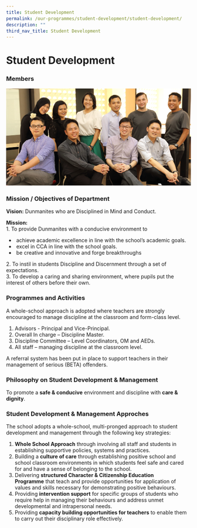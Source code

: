 ```yaml
---
title: Student Development
permalink: /our-programmes/student-development/student-development/
description: ""
third_nav_title: Student Development
---
```



# Student Development

### Members

![](/images/Student%20Development%20Programme/student%20development%20and%20student%20management%202018.jpg)

### Mission / Objectives of Department

**Vision:** Dunmanites who are Disciplined in Mind and Conduct.

**Mission:**   
1\. To provide Dunmanites with a conducive environment to

*    achieve academic excellence in line with the school’s academic goals.
*    excel in CCA in line with the school goals.
*    be creative and innovative and forge breakthroughs

2\. To instil in students Discipline and Discernment through a set of expectations.   
3\. To develop a caring and sharing environment, where pupils put the interest of others before their own.

### Programmes and Activities

A whole-school approach is adopted where teachers are strongly encouraged to manage discipline at the classroom and form-class level.

1.  Advisors - Principal and Vice-Principal.
2.  Overall In charge – Discipline Master.
3.  Discipline Committee – Level Coordinators, OM and AEDs.
4.  All staff – managing discipline at the classroom level.

A referral system has been put in place to support teachers in their management of serious (BETA) offenders.

### Philosophy on Student Development & Management

To promote a **safe & conducive** environment and discipline with **care & dignity**.

### Student Development & Management Approches  

The school adopts a whole-school, multi-pronged approach to student development and management through the following key strategies:  

1.  **Whole School Approach** through involving all staff and students in establishing supportive policies, systems and practices.
2.  Building a **culture of care** through establishing positive school and school classroom environments in which students feel safe and cared for and have a sense of belonging to the school.
3.  Delivering **structured Character & Citizenship Education Programme** that teach and provide opportunities for application of values and skills necessary for demonstrating positive behaviours.
4.  Providing **intervention support** for specific groups of students who require help in managing their behaviours and address unmet developmental and intrapersonal needs.
5.  Providing **capacity building opportunities for teachers** to enable them to carry out their disciplinary role effectively.